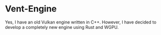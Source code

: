 # Vent-Engine

Yes, I have an old Vulkan engine written in C++. However, I have decided to develop a completely new engine using Rust and WGPU.
